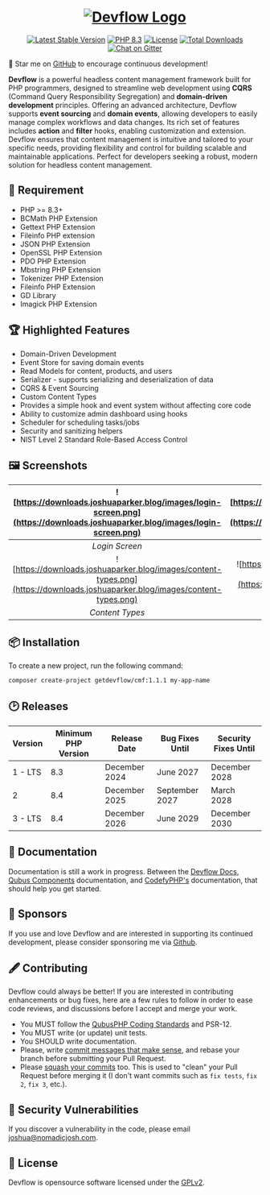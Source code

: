 <h1 align="center">
    <a href="https://getdevflow.com/" target="_blank"><img src="https://downloads.joshuaparker.blog/images/Devflow-Logo.png" alt="Devflow Logo"></a>
</h1>

<p align="center">
    <a href="https://getdevflow.com/"><img src="https://img.shields.io/packagist/v/getdevflow/cmf?label=Devflow" alt="Latest Stable Version"></a>
    <a href="https://www.php.net/"><img src="https://img.shields.io/badge/PHP-8.3-777BB4.svg?style=flat&logo=php" alt="PHP 8.3"/></a>
    <a href="https://github.com/getdevflow/cmf/blob/1.x/LICENSE.md"><img src="https://img.shields.io/packagist/l/getdevflow/cmf" alt="License"></a>
    <a href="https://packagist.org/packages/getdevflow/cmf"><img src="https://img.shields.io/packagist/dt/getdevflow/cmf" alt="Total Downloads"></a>
    <a href="https://matrix.to/#/#devflow:gitter.im"><img src="https://badges.gitter.im/join_chat.svg" alt="Chat on Gitter"></a>
</p>

🌟 Star me on [GitHub](https://github.com/getdevflow/cmf) to encourage continuous development!

__Devflow__ is a powerful headless content management framework built for PHP programmers, designed to streamline web development 
using __CQRS__ (Command Query Responsibility Segregation) and __domain-driven development__ principles. Offering an advanced architecture, 
Devflow supports __event sourcing__ and __domain events__, allowing developers to easily manage complex workflows and data changes. 
Its rich set of features includes __action__ and __filter__ hooks, enabling customization and extension. Devflow ensures that 
content management is intuitive and tailored to your specific needs, providing flexibility and control for building scalable 
and maintainable applications. Perfect for developers seeking a robust, modern solution for headless content management.

## 📍 Requirement
- PHP >= 8.3+
- BCMath PHP Extension
- Gettext PHP Extension
- Fileinfo PHP extension
- JSON PHP Extension
- OpenSSL PHP Extension
- PDO PHP Extension 
- Mbstring PHP Extension 
- Tokenizer PHP Extension
- Fileinfo PHP Extension
- GD Library
- Imagick PHP Extension

## 🏆 Highlighted Features
- Domain-Driven Development
- Event Store for saving domain events
- Read Models for content, products, and users
- Serializer - supports serializing and deserialization of data
- CQRS & Event Sourcing
- Custom Content Types
- Provides a simple hook and event system without affecting core code
- Ability to customize admin dashboard using hooks
- Scheduler for scheduling tasks/jobs
- Security and sanitizing helpers
- NIST Level 2 Standard Role-Based Access Control

## 🖼 Screenshots

|  ![https://downloads.joshuaparker.blog/images/login-screen.png](https://downloads.joshuaparker.blog/images/login-screen.png)  | ![https://downloads.joshuaparker.blog/images/devflow-dashboard.png](https://downloads.joshuaparker.blog/images/devflow-dashboard.png) |
|:-----------------------------------------------------------------------------------------------------------------------------:|:-------------------------------------------------------------------------------------------------------------------------------------:|
|                                                        *Login Screen*                                                         |                                                              *Dashboard*                                                              |
| ![https://downloads.joshuaparker.blog/images/content-types.png](https://downloads.joshuaparker.blog/images/content-types.png) |    ![https://downloads.joshuaparker.blog/images/create-product.png](https://downloads.joshuaparker.blog/images/create-product.png)    |
|                                                        *Content Types*                                                        |                                                           *Create Product*                                                            |


## 📦 Installation

To create a new project, run the following command:

```bash
composer create-project getdevflow/cmf:1.1.1 my-app-name
```

## 🕑 Releases

| Version | Minimum PHP Version | Release Date  | Bug Fixes Until | Security Fixes Until |
|---------|---------------------|---------------|-----------------|----------------------|
| 1 - LTS | 8.3                 | December 2024 | June 2027       | December 2028        |
| 2       | 8.4                 | December 2025 | September 2027  | March 2028           |
| 3 - LTS | 8.4                 | December 2026 | June 2029       | December 2030        |

## 📘 Documentation

Documentation is still a work in progress. Between the [Devflow Docs](https://docs.getdevflow.com/), [Qubus Components](https://docs.qubusphp.com/) documentation,
and [CodefyPHP's](https://codefyphp.com/documentation/) documentation, that should help you get started.

## 🙌 Sponsors

If you use and love Devflow and are interested in supporting its continued development, please consider sponsoring me via [Github](https://github.com/sponsors/nomadicjosh).

## 🖋 Contributing

Devflow could always be better! If you are interested in contributing enhancements or bug fixes, here are a few
rules to follow in order to ease code reviews, and discussions before I accept and merge your work.
- You MUST follow the [QubusPHP Coding Standards](https://github.com/QubusPHP/qubus-coding-standard) and PSR-12.
- You MUST write (or update) unit tests.
- You SHOULD write documentation.
- Please, write [commit messages that make sense](http://tbaggery.com/2008/04/19/a-note-about-git-commit-messages.html),
  and rebase your branch before submitting your Pull Request.
- Please [squash your commits](http://gitready.com/advanced/2009/02/10/squashing-commits-with-rebase.html) too.
  This is used to "clean" your Pull Request before merging it (I don't want commits such as `fix tests`, `fix 2`, `fix 3`,
  etc.).

## 🔐 Security Vulnerabilities

If you discover a vulnerability in the code, please email [joshua@nomadicjosh.com](mailto:joshua@nomadicjosh.com).

## 📄 License

Devflow is opensource software licensed under the [GPLv2](https://opensource.org/license/gpl-2-0).